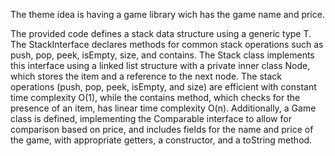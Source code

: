 The theme idea is having a game library wich has the game name and price. 

The provided code defines a stack data structure using a generic type T.
The StackInterface<T> declares methods for common stack operations such as 
push, pop, peek, isEmpty, size, and contains. The Stack<T> class implements 
this interface using a linked list structure with a private inner class Node<T>, 
which stores the item and a reference to the next node. The stack operations 
(push, pop, peek, isEmpty, and size) are efficient with constant time complexity O(1), 
while the contains method, which checks for the presence of an item, has linear 
time complexity O(n). Additionally, a Game class is defined, implementing 
the Comparable<Game> interface to allow for comparison based on price, 
and includes fields for the name and price of the game, with appropriate 
getters, a constructor, and a toString method.
